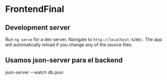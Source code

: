 # FrontendFinal

## Development server
Run `ng serve` for a dev server. Navigate to `http://localhost:4200/`. The app will automatically reload if you change any of the source files.

## Usamos json-server para el backend

json-server --watch db.json